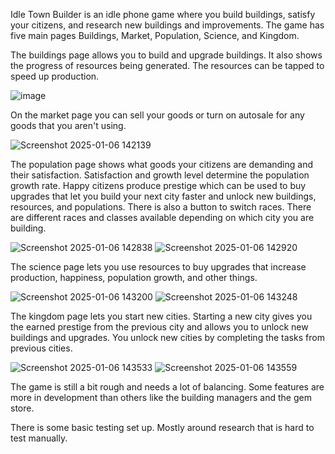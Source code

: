Idle Town Builder is an idle phone game where you build buildings, satisfy your citizens, and research new buildings and improvements. 
The game has five main pages Buildings, Market, Population, Science, and Kingdom.

The buildings page allows you to build and upgrade buildings. It also shows the progress of resources being generated. The resources can be tapped to speed up production. 

![image](https://github.com/user-attachments/assets/8dac4afd-9347-4efd-842e-35b3f5db973c)

On the market page you can sell your goods or turn on autosale for any goods that you aren't using.

![Screenshot 2025-01-06 142139](https://github.com/user-attachments/assets/d79f44d4-60d9-42bd-b69f-82e422292770)

The population page shows what goods your citizens are demanding and their satisfaction. Satisfaction and growth level determine the population growth rate. Happy citizens produce prestige which can be used to
buy upgrades that let you build your next city faster and unlock new buildings, resources, and populations. There is also a button to switch races. There are different races and classes
available depending on which city you are building.

![Screenshot 2025-01-06 142838](https://github.com/user-attachments/assets/8f435223-5538-4821-a7aa-8a17d4eda8a1)
![Screenshot 2025-01-06 142920](https://github.com/user-attachments/assets/96d81c62-b9e9-4489-bc00-dd1e559386ad)

The science page lets you use resources to buy upgrades that increase production, happiness, population growth, and other things. 

![Screenshot 2025-01-06 143200](https://github.com/user-attachments/assets/4ffed45a-2138-49fa-aaa2-a4755e232362)
![Screenshot 2025-01-06 143248](https://github.com/user-attachments/assets/6e08e669-4b89-4295-a82d-4896a9822639)

The kingdom page lets you start new cities. Starting a new city gives you the earned prestige from the previous city and allows you to unlock new buildings and upgrades. You unlock new cities by completing
the tasks from previous cities.

![Screenshot 2025-01-06 143533](https://github.com/user-attachments/assets/1fbd5e4c-5878-410e-b039-5ebd2d282571)
![Screenshot 2025-01-06 143559](https://github.com/user-attachments/assets/2ab96ad9-f207-40a3-a0d2-fb78d52d8646)

The game is still a bit rough and needs a lot of balancing. Some features are more in development than others like the building managers and the gem store. 

There is some basic testing set up. Mostly around research that is hard to test manually.
